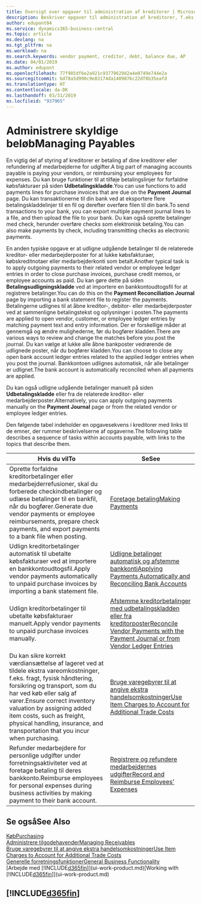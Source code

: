 ```yaml
---
title: Oversigt over opgaver til administration af kreditorer | Microsoft Docs
description: Beskriver opgaver til administration af kreditorer, f.eks. betaling af kreditorer eller udligning af udgående betalinger til finansposter, for at lukke fakturaer eller kreditnotaer.
author: edupont04
ms.service: dynamics365-business-central
ms.topic: article
ms.devlang: na
ms.tgt_pltfrm: na
ms.workload: na
ms.search.keywords: vendor payment, creditor, debt, balance due, AP
ms.date: 04/01/2019
ms.author: edupont
ms.openlocfilehash: 77f985df6e2a921c93779629d2a4e0749e744e2a
ms.sourcegitcommit: bd78a5d990c9e83174da1409076c22df8b35eafd
ms.translationtype: HT
ms.contentlocale: da-DK
ms.lasthandoff: 03/31/2019
ms.locfileid: "937965"
---
```

# <a name="managing-payables"></a><span data-ttu-id="be392-103">Administrere skyldige beløb</span><span class="sxs-lookup"><span data-stu-id="be392-103">Managing Payables</span></span>

<span data-ttu-id="be392-104">En vigtig del af styring af kreditorer er betaling af dine kreditorer eller refundering af medarbejderne for udgifter.</span><span class="sxs-lookup"><span data-stu-id="be392-104">A big part of managing accounts payable is paying your vendors, or reimbursing your employees for expenses.</span></span> <span data-ttu-id="be392-105">Du kan bruge funktioner til at tilføje betalingslinjer for forfaldne købsfakturaer på siden **Udbetalingskladde**.</span><span class="sxs-lookup"><span data-stu-id="be392-105">You can use functions to add payments lines for purchase invoices that are due on the **Payment Journal** page.</span></span> <span data-ttu-id="be392-106">Du kan transaktionerne til din bank ved at eksportere flere betalingskladdelinjer til en fil og derefter overføre filen til din bank.</span><span class="sxs-lookup"><span data-stu-id="be392-106">To send transactions to your bank, you can export multiple payment journal lines to a file, and then upload the file to your bank.</span></span> <span data-ttu-id="be392-107">Du kan også oprette betalinger med check, herunder overføre checks som elektronisk betaling.</span><span class="sxs-lookup"><span data-stu-id="be392-107">You can also make payments by check, including transmitting checks as electronic payments.</span></span>

<span data-ttu-id="be392-108">En anden typiske opgave er at udligne udgående betalinger til de relaterede kreditor- eller medarbejderposter for at lukke købsfakturaer, købskreditnotaer eller medarbejderkonti som betalt.</span><span class="sxs-lookup"><span data-stu-id="be392-108">Another typical task is to apply outgoing payments to their related vendor or employee ledger entries in order to close purchase invoices, purchase credit memos, or employee accounts as paid.</span></span> <span data-ttu-id="be392-109">Du kan gøre dette på siden **Betalingsudligningskladde** ved at importere en bankkontoudtogsfil for at registrere betalinger.</span><span class="sxs-lookup"><span data-stu-id="be392-109">You can do this on the **Payment Reconciliation Journal** page by importing a bank statement file to register the payments.</span></span> <span data-ttu-id="be392-110">Betalingerne udlignes til at åbne kreditor-, debitor- eller medarbejderposter ved at sammenligne betalingstekst og oplysninger i posten.</span><span class="sxs-lookup"><span data-stu-id="be392-110">The payments are applied to open vendor, customer, or employee ledger entries by matching payment text and entry information.</span></span> <span data-ttu-id="be392-111">Der er forskellige måder at gennemgå og ændre mulighederne, før du bogfører kladden.</span><span class="sxs-lookup"><span data-stu-id="be392-111">There are various ways to review and change the matches before you post the journal.</span></span> <span data-ttu-id="be392-112">Du kan vælge at lukke alle åbne bankposter vedrørende de udlignede poster, når du bogfører kladden.</span><span class="sxs-lookup"><span data-stu-id="be392-112">You can choose to close any open bank account ledger entries related to the applied ledger entries when you post the journal.</span></span> <span data-ttu-id="be392-113">Bankkontoen udlignes automatisk, når alle betalinger er udlignet.</span><span class="sxs-lookup"><span data-stu-id="be392-113">The bank account is automatically reconciled when all payments are applied.</span></span>

<span data-ttu-id="be392-114">Du kan også udligne udgående betalinger manuelt på siden **Udbetalingskladde** eller fra de relaterede kreditor- eller medarbejderposter.</span><span class="sxs-lookup"><span data-stu-id="be392-114">Alternatively, you can apply outgoing payments manually on the **Payment Journal** page or from the related vendor or employee ledger entries.</span></span>

<span data-ttu-id="be392-115">Den følgende tabel indeholder en opgavesekvens i kreditorer med links til de emner, der rummer beskrivelserne af opgaverne.</span><span class="sxs-lookup"><span data-stu-id="be392-115">The following table describes a sequence of tasks within accounts payable, with links to the topics that describe them.</span></span>

| <span data-ttu-id="be392-116">Hvis du vil</span><span class="sxs-lookup"><span data-stu-id="be392-116">To</span></span> | <span data-ttu-id="be392-117">Se</span><span class="sxs-lookup"><span data-stu-id="be392-117">See</span></span> |
| --- | --- |
| <span data-ttu-id="be392-118">Oprette forfaldne kreditorbetalinger eller medarbejderrefusioner, skal du forberede checkindbetalinger og udlæse betalinger til en bankfil, når du bogfører.</span><span class="sxs-lookup"><span data-stu-id="be392-118">Generate due vendor payments or employee reimbursements, prepare check payments, and export payments to a bank file when posting.</span></span> |[<span data-ttu-id="be392-119">Foretage betaling</span><span class="sxs-lookup"><span data-stu-id="be392-119">Making Payments</span></span>](payables-make-payments.md) |
| <span data-ttu-id="be392-120">Udlign kreditorbetalinger automatisk til ubetalte købsfakturaer ved at importere en bankkontoudtogsfil.</span><span class="sxs-lookup"><span data-stu-id="be392-120">Apply vendor payments automatically to unpaid purchase invoices by importing a bank statement file.</span></span> |[<span data-ttu-id="be392-121">Udligne betalinger automatisk og afstemme bankkonti</span><span class="sxs-lookup"><span data-stu-id="be392-121">Applying Payments Automatically and Reconciling Bank Accounts</span></span>](receivables-apply-payments-auto-reconcile-bank-accounts.md) |
| <span data-ttu-id="be392-122">Udlign kreditorbetalinger til ubetalte købsfakturaer manuelt.</span><span class="sxs-lookup"><span data-stu-id="be392-122">Apply vendor payments to unpaid purchase invoices manually.</span></span> |[<span data-ttu-id="be392-123">Afstemme kreditorbetalinger med udbetalingskladden eller fra kreditorposter</span><span class="sxs-lookup"><span data-stu-id="be392-123">Reconcile Vendor Payments with the Payment Journal or from Vendor Ledger Entries</span></span>](payables-how-apply-purchase-transactions-manually.md) |
|<span data-ttu-id="be392-124">Du kan sikre korrekt værdiansættelse af lageret ved at tildele ekstra vareomkostninger, f.eks. fragt, fysisk håndtering, forsikring og transport, som du har ved køb eller salg af varer.</span><span class="sxs-lookup"><span data-stu-id="be392-124">Ensure correct inventory valuation by assigning added item costs, such as freight, physical handling, insurance, and transportation that you incur when purchasing.</span></span>|[<span data-ttu-id="be392-125">Bruge varegebyrer til at angive ekstra handelsomkostninger</span><span class="sxs-lookup"><span data-stu-id="be392-125">Use Item Charges to Account for Additional Trade Costs</span></span>](payables-how-assign-item-charges.md)|
|<span data-ttu-id="be392-126">Refunder medarbejdere for personlige udgifter under forretningsaktiviteter ved at foretage betaling til deres bankkonto.</span><span class="sxs-lookup"><span data-stu-id="be392-126">Reimburse employees for personal expenses during business activities by making payment to their bank account.</span></span>|[<span data-ttu-id="be392-127">Registrere og refundere medarbejdernes udgifter</span><span class="sxs-lookup"><span data-stu-id="be392-127">Record and Reimburse Employees' Expenses</span></span>](finance-how-record-reimburse-employee-expenses.md)|

## <a name="see-also"></a><span data-ttu-id="be392-128">Se også</span><span class="sxs-lookup"><span data-stu-id="be392-128">See Also</span></span>
[<span data-ttu-id="be392-129">Køb</span><span class="sxs-lookup"><span data-stu-id="be392-129">Purchasing</span></span>](purchasing-manage-purchasing.md)  
[<span data-ttu-id="be392-130">Administrere tilgodehavender</span><span class="sxs-lookup"><span data-stu-id="be392-130">Managing Receivables</span></span>](receivables-manage-receivables.md)  
[<span data-ttu-id="be392-131">Bruge varegebyrer til at angive ekstra handelsomkostninger</span><span class="sxs-lookup"><span data-stu-id="be392-131">Use Item Charges to Account for Additional Trade Costs</span></span>](payables-how-assign-item-charges.md)  
[<span data-ttu-id="be392-132">Generelle forretningsfunktioner</span><span class="sxs-lookup"><span data-stu-id="be392-132">General Business Functionality</span></span>](ui-across-business-areas.md)  
<span data-ttu-id="be392-133">[Arbejde med [!INCLUDE[d365fin](includes/d365fin_md.md)]](ui-work-product.md)</span><span class="sxs-lookup"><span data-stu-id="be392-133">[Working with [!INCLUDE[d365fin](includes/d365fin_md.md)]](ui-work-product.md)</span></span>

## [!INCLUDE[d365fin](includes/free_trial_md.md)]  
